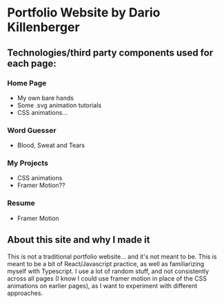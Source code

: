 # Portfolio Website by Dario Killenberger

## Technologies/third party components used for each page:

### Home Page
- My own bare hands
- Some .svg animation tutorials
- CSS animations...

### Word Guesser
- Blood, Sweat and Tears

### My Projects
- CSS animations
- Framer Motion??

### Resume
- Framer Motion


## About this site and why I made it
This is not a traditional portfolio website... and it's not meant to be. This is meant to be a bit of React/Javascript practice, as well as familiarizing myself with Typescript. I use a lot of random stuff, and not consistently across all pages (I know I could use framer motion in place of the CSS animations on earlier pages), as I want to experiment with different approaches.